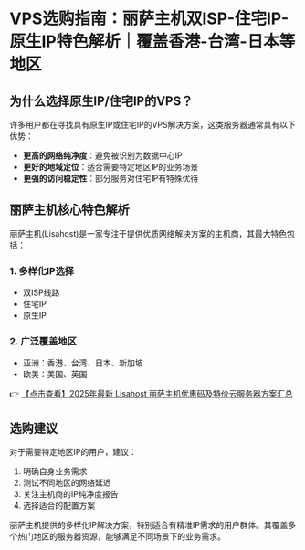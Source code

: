 # VPS选购指南：丽萨主机双ISP-住宅IP-原生IP特色解析｜覆盖香港-台湾-日本等地区

## 为什么选择原生IP/住宅IP的VPS？

许多用户都在寻找具有原生IP或住宅IP的VPS解决方案，这类服务器通常具有以下优势：

- **更高的网络纯净度**：避免被识别为数据中心IP
- **更好的地域定位**：适合需要特定地区IP的业务场景
- **更强的访问稳定性**：部分服务对住宅IP有特殊优待

## 丽萨主机核心特色解析

丽萨主机(Lisahost)是一家专注于提供优质网络解决方案的主机商，其最大特色包括：

### 1. 多样化IP选择
- 双ISP线路
- 住宅IP
- 原生IP

### 2. 广泛覆盖地区
- 亚洲：香港、台湾、日本、新加坡
- 欧美：美国、英国

👉 [【点击查看】2025年最新 Lisahost 丽萨主机优惠码及特价云服务器方案汇总](https://bit.ly/lisazhuji)

## 选购建议

对于需要特定地区IP的用户，建议：
1. 明确自身业务需求
2. 测试不同地区的网络延迟
3. 关注主机商的IP纯净度报告
4. 选择适合的配置方案

丽萨主机提供的多样化IP解决方案，特别适合有精准IP需求的用户群体。其覆盖多个热门地区的服务器资源，能够满足不同场景下的业务需求。